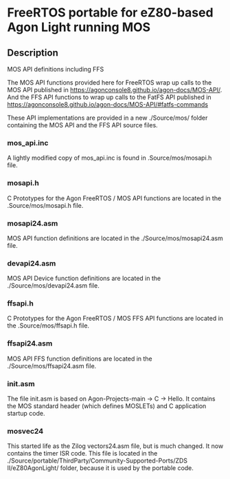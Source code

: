 <h1>FreeRTOS portable for eZ80-based Agon Light running MOS</h1>

<h2>Description</h2>
MOS API definitions including FFS
<p>

The MOS API functions provided here for FreeRTOS wrap up calls to the MOS API 
published in https://agonconsole8.github.io/agon-docs/MOS-API/. 
And the FFS API functions to wrap up calls to the FatFS API published in
https://agonconsole8.github.io/agon-docs/MOS-API/#fatfs-commands

These API implementations are provided in a new ./Source/mos/ folder 
containing the MOS API and the FFS API source files.

<h3>mos_api.inc</h3>
A lightly modified copy of mos_api.inc is found in .Source/mos/mosapi.h file.

<h3>mosapi.h</h3>
C Prototypes for the Agon FreeRTOS / MOS API functions are located in the 
.Source/mos/mosapi.h file.

<h3>mosapi24.asm</h3>
MOS API function definitions are located in the ./Source/mos/mosapi24.asm file.

<h3>devapi24.asm</h3>
MOS API Device function definitions are located in the ./Source/mos/devapi24.asm file.

<h3>ffsapi.h</h3>
C Prototypes for the Agon FreeRTOS / MOS FFS API functions are located in the 
.Source/mos/ffsapi.h file.

<h3>ffsapi24.asm</h3>
MOS API FFS function definitions are located in the ./Source/mos/ffsapi24.asm file.

<h3>init.asm</h3>
The file init.asm is based on Agon-Projects-main -> C -> Hello. It contains the MOS standard header (which defines MOSLETs)
and C application startup code.

<h3>mosvec24</h3>
This started life as the Zilog vectors24.asm file, but is much changed.
It now contains the timer ISR code. This file is located in the 
./Source/portable/ThirdParty/Community-Supported-Ports/ZDS II/eZ80AgonLight/
folder, because it is used by the portable code.
